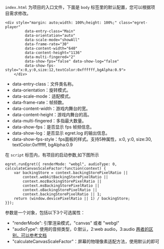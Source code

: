
`index.html` 为项目的入口文件，下面是 `body` 标签里的默认配置，您可以根据项目需求修改。

```
<div style="margin: auto;width: 100%;height: 100%;" class="egret-player"
         data-entry-class="Main"
         data-orientation="auto"
         data-scale-mode="showAll"
         data-frame-rate="30"
         data-content-width="640"
         data-content-height="1136"
         data-multi-fingered="2"
         data-show-fps="false" data-show-log="false"
         data-show-fps-style="x:0,y:0,size:12,textColor:0xffffff,bgAlpha:0.9">
    </div>
```

* data-entry-class：文件类名称。
* data-orientation：旋转模式。
* data-scale-mode：适配模式。
* data-frame-rate：帧频数。
* data-content-width：游戏内舞台的宽。
* data-content-height：游戏内舞台的高。
* data-multi-fingered：多指最大数量。
* data-show-fps：是否显示 fps 帧频信息。
* data-show-log：是否显示 egret.log 的输出信息。
* data-show-fps-style：fps面板的样式。支持5种属性，x:0, y:0, size:30, textColor:0xffffff, bgAlpha:0.9



在 `script` 标签内，有项目的启动参数,如下图所示

```
egret.runEgret({ renderMode: "webgl", audioType: 0, 
calculateCanvasScaleFactor:function(context) {
    var backingStore = context.backingStorePixelRatio ||
        context.webkitBackingStorePixelRatio ||
        context.mozBackingStorePixelRatio ||
        context.msBackingStorePixelRatio ||
        context.oBackingStorePixelRatio ||
        context.backingStorePixelRatio || 1;
    return (window.devicePixelRatio || 1) / backingStore;
}});
```

参数是一个对象，包括以下3个可选属性：

* "renderMode": 引擎渲染模式，"canvas" 或者 "webgl"
* "audioType": 使用的音频类型，0:默认，2:web audio，3:audio  [两者的区别，可以参考文档](https://www.cnblogs.com/martinl/p/6005424.html)
* "calculateCanvasScaleFactor"：屏幕的物理像素适配方法，使用默认的即可

